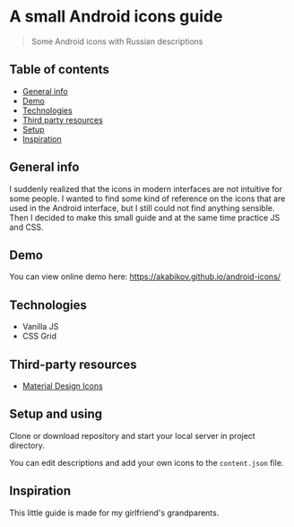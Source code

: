 # A small Android icons guide
> Some Android icons with Russian descriptions


## Table of contents
* [General info](#general-info)
* [Demo](#demo)
* [Technologies](#technologies)
* [Third party resources](#third-party-resources)
* [Setup](#setup)
* [Inspiration](#inspiration)

## General info
I suddenly realized that the icons in modern interfaces are not intuitive for some people.
I wanted to find some kind of reference on the icons that are used in the Android interface, but I still could not find anything sensible. Then I decided to make this small guide and at the same time practice  JS and CSS.

## Demo
You can view online demo here: https://akabikov.github.io/android-icons/

## Technologies
* Vanilla JS
* CSS Grid

## Third-party resources
* [Material Design Icons](https://material.io/resources/icons/)

## Setup and using
Clone or download repository and start your local server in project directory.

You can edit descriptions and add your own icons to the `content.json` file.

## Inspiration
This little guide is made for my girlfriend's grandparents.
